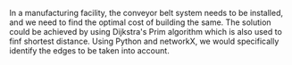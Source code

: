 In a manufacturing facility, the conveyor belt system needs to be installed, and we need to find the optimal cost of building the same. The solution could be achieved by using Dijkstra's Prim algorithm which is also used to finf shortest distance.
Using Python and networkX, we would specifically identify the edges to be taken into account.


